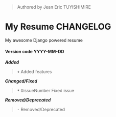 <!-- Authored at Nexin Ltd, by Jean Eric TUYISHIMIRE -->

> Authored by Jean Eric TUYISHIMIRE

# My Resume CHANGELOG

My awesome Django powered resume


<!-- Arrange releases with features in descending order (Latest at the top) -->

#### Version code YYYY-MM-DD

***Added***
> **`+`** Added features

***Changed/Fixed***
> **`*`** #issueNumber Fixed issue

***Removed/Deprecated***
> **`-`** Removed/Deprecated
